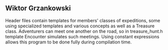 Wiktor Grzankowski
------------------
Header files contain templates for members' classes of expeditions,
some using specialized templates and various concepts
as well as a Treasure class. Adventurers can meet
one another on the road, so in treasure_hunt.h template
Encounter simulates such meetings. Using constant 
expressions allows this program to be done fully during
compilation time.
